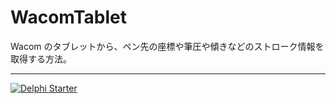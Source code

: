 # WacomTablet

Wacom のタブレットから、ペン先の座標や筆圧や傾きなどのストローク情報を取得する方法。

----

[![Delphi Starter](https://github.com/delphiusers/FreeDelphi/raw/master/FreeDelphi_300px.png)](https://www.embarcadero.com/jp/products/delphi/starter)
